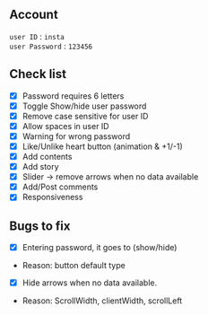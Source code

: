 ## Account

`user ID` : `insta`  
`user Password` : `123456`

## Check list

- [x] Password requires 6 letters
- [x] Toggle Show/hide user password
- [x] Remove case sensitive for user ID
- [x] Allow spaces in user ID
- [x] Warning for wrong password
- [x] Like/Unlike heart button (animation & +1/-1)
- [x] Add contents
- [x] Add story
- [x] Slider -> remove arrows when no data available
- [x] Add/Post comments
- [x] Responsiveness

## Bugs to fix

- [x] Entering password, it goes to (show/hide)
- Reason: button default type

- [x] Hide arrows when no data available.
- Reason: ScrollWidth, clientWidth, scrollLeft
